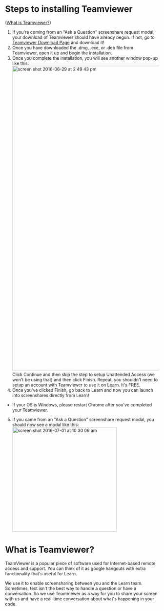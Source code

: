 # Steps to installing Teamviewer
 ([What is Teamviewer?](#what-is-teamviewer))

1. If you're coming from an "Ask a Question" screenshare request modal, your download of Teamviewer should have already begun. If not, go to [Teamviewer Download Page](http://www.teamviewer.com/download/) and download it!
2. Once you have downloaded the .dmg, .exe, or .deb file from Teamviewer, open it up and begin the installation.
3. Once you complete the installation, you will see another window pop-up like this:<img width="997" alt="screen shot 2016-06-29 at 2 49 43 pm" src="https://cloud.githubusercontent.com/assets/1326555/16464635/186f682c-3e09-11e6-8419-58fefa96f2a1.png"> Click Continue and then skip the step to setup Unattended Access (we won't be using that) and then click Finish. Repeat, you shouldn't need to setup an account with Teamviewer to use it on Learn. It's FREE.
4. Once you've clicked Finish, go back to Learn and now you can launch into screenshares directly from Learn!
  - If your OS is Windows, please restart Chrome after you've completed your Teamviewer.
5. If you came from an "Ask a Question" screenshare request modal, you should now see a modal like this:<img width="341" alt="screen shot 2016-07-01 at 10 30 06 am" src="https://cloud.githubusercontent.com/assets/1326555/16524637/d138bbd8-3f76-11e6-92fe-e9840fe5952a.png">

# What is Teamviewer?

TeamViewer is a popular piece of software used for Internet-based remote access and support. You can think of it as google hangouts with extra functionality that's useful for Learn.

We use it to enable screensharing between you and the Learn team. Sometimes, text isn't the best way to handle a question or have a conversation. So we use TeamViewer as a way for you to share your screen with us and have a real-time conversation about what's happening in your code.
